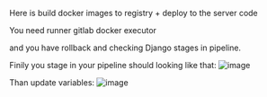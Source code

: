 Here is build docker images to registry + deploy to the server code

You need runner gitlab docker executor

and you have rollback and checking Django stages in pipeline.

Finily you stage in your pipeline should looking like that:
![image](https://github.com/user-attachments/assets/a14bd891-cabe-4709-955c-7c864d91f3d5)



Than update variables:
![image](https://github.com/user-attachments/assets/cb64a8c1-2639-4936-a89e-fb630880d7eb)
